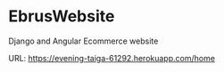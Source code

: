 # EbrusWebsite
Django and Angular Ecommerce website

URL: https://evening-taiga-61292.herokuapp.com/home
